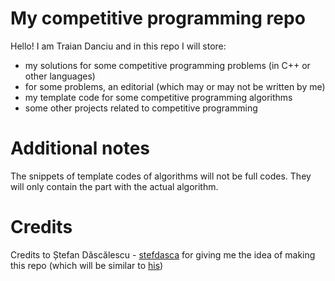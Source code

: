 # My competitive programming repo

Hello! I am Traian Danciu and in this repo I will store:

- my solutions for some competitive programming problems (in C++ or other languages)
- for some problems, an editorial (which may or may not be written by me)
- my template code for some competitive programming algorithms
- some other projects related to competitive programming

# Additional notes

The snippets of template codes of algorithms will not be full codes. They will only contain the part with the actual algorithm.

# Credits

Credits to Ștefan Dăscălescu - [stefdasca](https://stefdasca.ro) for giving me the idea of making this repo (which will be similar to [his](https://github.com/stefdasca/CompetitiveProgramming))
